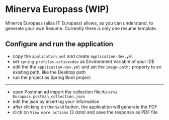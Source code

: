 # Minerva Europass (WIP)

Minerva Europass (alias IT Europass) allows, as you can understand, to generate your own Resume. Currently there is only one resume template.

## Configure and run the application
- copy the `application.yml` and create `application-dev.yml`
- set `spring.profiles.active=dev` as Environment Variable of your IDE
- edit the the `application-dev.yml` and set the `image-path:` property to an existing path, like the Desktop path
- run the project as Spring Boot project
---
- open Postman ad import the collection file `Minerva Europass.postman_collection.json`
- edit the json by inserting your information
- after clicking on the `Send` button, the application will generate the PDF
- click on `View more actions` (3 dots) and save the response as PDF file
